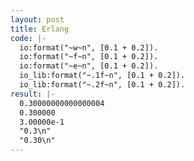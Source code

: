 ```yaml
---
layout: post
title: Erlang
code: |-
  io:format("~w~n", [0.1 + 0.2]).
  io:format("~f~n", [0.1 + 0.2]).
  io:format("~e~n", [0.1 + 0.2]).
  io_lib:format("~.1f~n", [0.1 + 0.2]).
  io_lib:format("~.2f~n", [0.1 + 0.2]).
result: |-
  0.30000000000000004
  0.300000
  3.00000e-1
  "0.3\n"
  "0.30\n"
---
```

